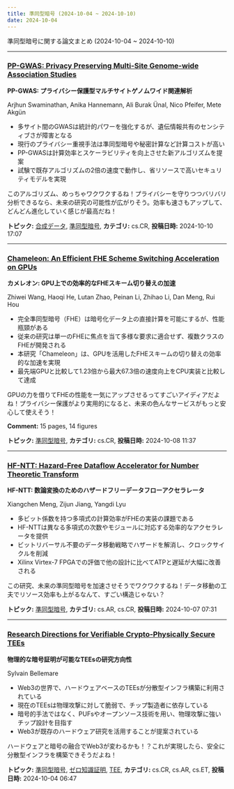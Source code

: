 ```yaml
---
title: 準同型暗号 (2024-10-04 ~ 2024-10-10)
date: 2024-10-04
---
```


準同型暗号に関する論文まとめ (2024-10-04 ~ 2024-10-10)


- - -

### [PP-GWAS: Privacy Preserving Multi-Site Genome-wide Association Studies](http://arxiv.org/abs/2410.08122)

**PP-GWAS: プライバシー保護型マルチサイトゲノムワイド関連解析**

Arjhun Swaminathan, Anika Hannemann, Ali Burak Ünal, Nico Pfeifer, Mete Akgün

- 多サイト間のGWASは統計的パワーを強化するが、遺伝情報共有のセンシティブさが障害となる
- 現行のプライバシー重視手法は準同型暗号や秘密計算など計算コストが高い
- PP-GWASは計算効率とスケーラビリティを向上させた新アルゴリズムを提案
- 試験で既存アルゴリズムの2倍の速度で動作し、省リソースで高いセキュリティモデルを実現

このアルゴリズム、めっちゃワクワクするね！プライバシーを守りつつバリバリ分析できるなら、未来の研究の可能性が広がりそう。効率も速さもアップして、どんどん進化していく感じが最高だね！



**トピック:** [合成データ](../../sd), [準同型暗号](../../he), **カテゴリ:** cs.CR, **投稿日時:** 2024-10-10 17:07


- - -

### [Chameleon: An Efficient FHE Scheme Switching Acceleration on GPUs](http://arxiv.org/abs/2410.05934)

**カメレオン: GPU上での効率的なFHEスキーム切り替えの加速**

Zhiwei Wang, Haoqi He, Lutan Zhao, Peinan Li, Zhihao Li, Dan Meng, Rui Hou

- 完全準同型暗号（FHE）は暗号化データ上の直接計算を可能にするが、性能瓶頸がある
- 従来の研究は単一のFHEに焦点を当て多様な要求に適合せず、複数クラスのFHEが開発される
- 本研究「Chameleon」は、GPUを活用したFHEスキームの切り替えの効率的な加速を実現
- 最先端GPUと比較して1.23倍から最大67.3倍の速度向上をCPU実装と比較して達成

GPUの力を借りてFHEの性能を一気にアップさせるってすごいアイディアだよね！プライバシー保護がより実用的になると、未来の色んなサービスがもっと安心して使えそう！

**Comment:** 15 pages, 14 figures

**トピック:** [準同型暗号](../../he), **カテゴリ:** cs.CR, **投稿日時:** 2024-10-08 11:37


- - -

### [HF-NTT: Hazard-Free Dataflow Accelerator for Number Theoretic Transform](http://arxiv.org/abs/2410.04805)

**HF-NTT: 数論変換のためのハザードフリーデータフローアクセラレータ**

Xiangchen Meng, Zijun Jiang, Yangdi Lyu

- 多ビット係数を持つ多項式の計算効率がFHEの実装の課題である
- HF-NTTは異なる多項式の次数やモジュールに対応する効率的なアクセラレータを提供
- ビットリバーサル不要のデータ移動戦略でハザードを解消し、クロックサイクルを削減
- Xilinx Virtex-7 FPGAでの評価で他の設計に比べてATPと遅延が大幅に改善される

この研究、未来の準同型暗号を加速させそうでワクワクするね！データ移動の工夫でリソース効率も上がるなんて、すごい構造じゃない？



**トピック:** [準同型暗号](../../he), **カテゴリ:** cs.AR, cs.CR, **投稿日時:** 2024-10-07 07:31


- - -

### [Research Directions for Verifiable Crypto-Physically Secure TEEs](http://arxiv.org/abs/2410.03183)

**物理的な暗号証明が可能なTEEsの研究方向性**

Sylvain Bellemare

- Web3の世界で、ハードウェアベースのTEEsが分散型インフラ構築に利用されている
- 現在のTEEsは物理攻撃に対して脆弱で、チップ製造者に依存している
- 暗号的手法ではなく、PUFsやオープンソース技術を用い、物理攻撃に強いチップ設計を目指す
- Web3が既存のハードウェア研究を活用することが提案されている

ハードウェアと暗号の融合でWeb3が変わるかも！？これが実現したら、安全に分散型インフラを構築できそうだよね！



**トピック:** [準同型暗号](../../he), [ゼロ知識証明](../../zkp), [TEE](../../tee), **カテゴリ:** cs.CR, cs.AR, cs.ET, **投稿日時:** 2024-10-04 06:47
